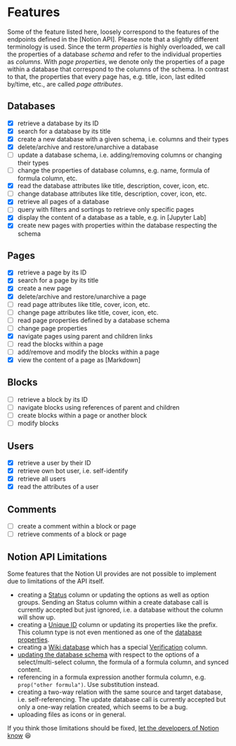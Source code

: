 # Features

Some of the feature listed here, loosely correspond to the features of the endpoints defined in the [Notion API].
Please note that a slightly different terminology is used. Since the term *properties* is highly
overloaded, we call the properties of a database *schema* and refer to the individual properties as
*columns*. With *page properties*, we denote only the properties of a page within a database that correspond
to the columns of the schema. In contrast to that, the properties that every page has, e.g. title,
icon, last edited by/time, etc., are called *page attributes*.

## Databases

- [x] retrieve a database by its ID
- [x] search for a database by its title
- [x] create a new database with a given schema, i.e. columns and their types
- [x] delete/archive and restore/unarchive a database
- [ ] update a database schema, i.e. adding/removing columns or changing their types
- [ ] change the properties of database columns, e.g. name, formula of formula column, etc.
- [x] read the database attributes like title, description, cover, icon, etc.
- [ ] change database attributes like title, description, cover, icon, etc.
- [x] retrieve all pages of a database
- [ ] query with filters and sortings to retrieve only specific pages
- [x] display the content of a database as a table, e.g. in [Jupyter Lab]
- [x] create new pages with properties within the database respecting the schema

## Pages

- [x] retrieve a page by its ID
- [x] search for a page by its title
- [x] create a new page
- [x] delete/archive and restore/unarchive a page
- [ ] read page attributes like title, cover, icon, etc.
- [ ] change page attributes like title, cover, icon, etc.
- [ ] read page properties defined by a database schema
- [ ] change page properties
- [x] navigate pages using parent and children links
- [ ] read the blocks within a page
- [ ] add/remove and modify the blocks within a page
- [x] view the content of a page as [Markdown]

## Blocks

- [ ] retrieve a block by its ID
- [ ] navigate blocks using references of parent and children
- [ ] create blocks within a page or another block
- [ ] modify blocks

## Users

- [x] retrieve a user by their ID
- [x] retrieve own bot user, i.e. self-identify
- [x] retrieve all users
- [x] read the attributes of a user

## Comments

- [ ] create a comment within a block or page
- [ ] retrieve comments of a block or page

## Notion API Limitations

Some features that the Notion UI provides are not possible to implement due to limitations of the API itself.

- creating a [Status] column or updating the options as well as option groups. Sending an Status column within a create
  database call is currently accepted but just ignored, i.e. a database without the column will show up.
- creating a [Unique ID] column or updating its properties like the prefix. This column type is not even mentioned
  as one of the [database properties].
- creating a [Wiki database] which has a special [Verification] column.
- [updating the database schema] with respect to the options of a select/multi-select column, the formula of a
  formula column, and synced content.
- referencing in a formula expression another formula column, e.g. `prop("other formula")`. Use substitution instead.
- creating a two-way relation with the same source and target database, i.e. self-referencing. The update database call
  is currently accepted but only a one-way relation created, which seems to be a bug.
- uploading files as icons or in general.

If you think those limitations should be fixed, [let the developers of Notion know](mailto:developers@makenotion.com) 😆

[Status]: https://developers.notion.com/reference/property-object#status
[Unique ID]: https://developers.notion.com/reference/page-property-values#unique-id
[database properties]: https://developers.notion.com/reference/property-object
[Verification]: https://developers.notion.com/reference/page-property-values#verification
[Wiki database]: https://developers.notion.com/docs/working-with-databases#wiki-databases
[updating the database schema]: https://developers.notion.com/reference/update-a-database#errors
